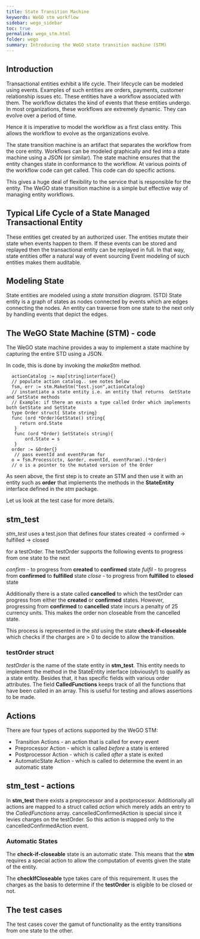 ```yaml
---
title: State Transition Machine
keywords: WeGO stm workflow
sidebar: wego_sidebar
toc: true
permalink: wego_stm.html
folder: wego
summary: Introducing the WeGO state transition machine (STM)
---
```

## Introduction

Transactional entities exhibit a life cycle. Their lifecycle can be modeled using events. Examples of such entities are orders, payments, customer relationship issues etc. These entities have a workflow associated with them. The workflow dictates the kind of events that these entities undergo. In most organizations, these workflows are extremely dynamic. They can evolve over a period of time. 

Hence it is imperative to model the workflow as a first class entity. This allows the workflow to evolve as the organizations evolve. 

The state transition machine is an artifact that separates the workflow from the core entity. Workflows can be modeled graphically and fed into a state machine using a JSON (or similar). The state machine ensures that the entity changes state in conformance to the workflow. At various points of the workflow code can get called. This code can do specific actions.

This gives a huge deal of flexibility to the service that is responsible for the entity. The WeGO state transition machine is a simple but effective way of managing entity workflows. 

## Typical Life Cycle of a State Managed Transactional Entity 

These entities get created by an authorized user. 
The entities mutate their state when events happen to them.
If these events can be stored and replayed then the transactional entity can be replayed in full.
In that way, state entities offer a natural way of event sourcing
Event modeling of such entities makes them auditable. 

## Modeling State
State entities are modeled using a _state transition diagram_. (STD) State entity is a graph of states
as nodes connected by events which are edges connecting the nodes. An entity can traverse from one 
state to the next only by handling events that depict the edges. 

## The WeGO State Machine (STM) - code 
The WeGO state machine provides a way to implement a state machine by capturing the entire STD using a JSON. 

In code, this is done by invoking the _makeStm_ method. 
```golang
  actionCatalog := map[string]interface{} 
  // populate action catalog.. see notes below
  fsm, err := stm.MakeStm("test.json",actionCatalog)
  // instantiate a state entity i.e. an entity that returns  GetState and SetState methods
  // Example: if there an exists a type called Order which implements both GetState and SetState
  type Order struct{ State string}
  func (ord *Order)GetState() string{
     return ord.State
   }
   func (ord *Order) SetState(s string){
       ord.State = s
   }
  order := &Order{} 
   // pass eventId and eventParam for 
  o = fsm.Process(ctx, &order, eventId, eventParam).(*Order)
  // o is a pointer to the mutated version of the Order
```
As seen above, the first step is to create an STM and then use it with an entity such as __order__ that
implements the methods in the __StateEntity__ interface defined in the _stm_ package. 

Let us look at the test case for more details. 

## stm_test

_stm_test_ uses a test.json that defines four states 
created -> confirmed -> fulfilled -> closed 

for a testOrder. The testOrder supports the following events to progress from one state to the next

*confirm* - to progress from __created__ to __confirmed__ state
*fulfil* - to progress from __confirmed__ to __fulfilled__ state
*close* - to progress from __fulfilled__ to __closed__ state

Additionally there is a state called __cancelled__ to which the testOrder can progress from either the
__created__ or __confirmed__ states. However, progressing from __confirmed__ to __cancelled__ state 
incurs a penalty of 25 currency units. This makes the order non closeable from the cancelled state. 

This process is represented in the _std_ using the state __check-if-closeable__ which checks if the
charges are > 0 to decide to allow the transition.

### testOrder struct
*testOrder* is the name of the state entity in __stm_test__. This entity needs to implement the method
in the StateEntity interface (obviously!) to qualify as a state entity. Besides that, it has specific
fields with various order attributes. The field __CalledFunctions__ keeps track of all the functions
that have been called in an array. This is useful for testing and allows assertions to be made. 

## Actions

There are four types of actions supported by the WeGO STM:
* Transition Actions - an action that is called for every event
* Preprocessor Action - which is called _before_ a state is entered
* Postprocessor Action - which is called _after_ a state is exited 
* AutomaticState Action - which is called to determine the event in an automatic state

## stm_test - actions

In __stm_test__ there exists a preprocessor and a postprocessor.
Additionally all actions are mapped to a struct called _action_ which merely adds an entry to the 
_CalledFunctions_ array.
cancelledConfirmedAction is special since it levies charges on the testOrder. So this action is mapped
only to the cancelledConfirmedAction event. 

### Automatic States

The __check-if-closeable__ state is an automatic state. This means that the __stm__ requires a special
action to allow the computation of events given the state of the entity. 

The __checkIfCloseable__ type takes care of this requirement. It uses the charges as the basis to determine
if the __testOrder__ is eligible to be closed or not. 

## The test cases
The test cases cover the gamut of functionality as the entity transitions from one state to the other. 


 
